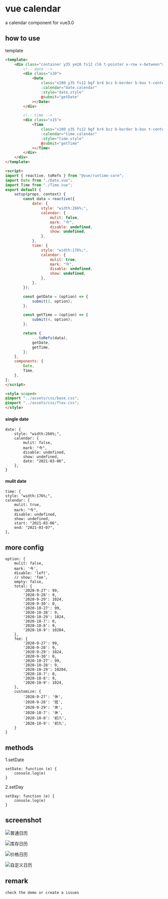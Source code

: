 # vue calendar
a calendar component for vue3.0

## how to use

template 

```html
<template>
    <div class="container y35 ym20 fs12 cl6 t-pointer x-row x-between">
        <!-- date -->
        <div class="x10">
            <Date
                class="x100 y35 fs12 bgf br4 bcz b-border b-box t-center"
                :calendar="date.calendar"
                :style="date.style"
                @submit="getDate"
            ></Date>
        </div>

        <!-- time -->
        <div class="x15">
            <Time
                class="x100 y35 fs12 bgf br4 bcz b-border b-box t-center"
                :calendar="time.calendar"
                :style="time.style"
                @submit="getTime"
            ></Time>
        </div>
    </div>
</template>
```


```html
<script>
import { reactive, toRefs } from "@vue/runtime-core";
import Date from "./Date.vue";
import Time from "./Time.vue";
export default {
    setup(props, context) {
        const data = reactive({
            date: {
                style: "width:266%;",
                calendar: {
                    mulit: false,
                    mark: "今",
                    disable: undefined,
                    show: undefined,
                },
            },
            time: {
                style: "width:176%;",
                calendar: {
                    mulit: true,
                    mark: "今",
                    disable: undefined,
                    show: undefined,
                },
            },
        });

        const getDate = (option) => {
            submit(3, option);
        };

        const getTime = (option) => {
            submit(4, option);
        };

        return {
            ...toRefs(data),
            getDate,
            getTime,
        };
    },
    components: {
        Date,
        Time,
    },
};
</script>
```


```html
<style scoped>
@import "../assets/css/base.css";
@import "../assets/css/flex.css";
</style>
```

#### single date

    date: {
        style: "width:266%;",
        calendar: {
            mulit: false,
            mark: "今",
            disable: undefined,
            show: undefined,
            date: "2021-03-06",
        },
    }

#### mulit date

    time: {
    style: "width:176%;",
    calendar: {
        mulit: true,
        mark: "今",
        disable: undefined,
        show: undefined,
        start: "2021-03-06",
        end: "2021-03-07",
    },


## more config

    option: {
        mulit: false,
        mark: '今',
        disable: 'left',
        // show: 'fee',
        empty: false,
        total: {
            '2020-9-27': 99,
            '2020-9-28': 9,
            '2020-9-29': 1024,
            '2020-9-30': 0,
            '2020-10-27': 99,
            '2020-10-28': 9,
            '2020-10-29': 1024,
            '2020-10-7': 0,
            '2020-10-8': 9,
            '2020-10-9': 10204,
        },
        fee: {
            '2020-9-27': 99,
            '2020-9-28': 9,
            '2020-9-29': 1024,
            '2020-9-30': 0,
            '2020-10-27': 99,
            '2020-10-28': 9,
            '2020-10-29': 10204,
            '2020-10-7': 0,
            '2020-10-8': 9,
            '2020-10-9': 1024,
        },
        customize: {
            '2020-9-27': '休',
            '2020-9-28': '班',
            '2020-9-29': '休',
            '2020-10-7': '休',
            '2020-10-8': '初八',
            '2020-10-9': '初九',
        }
    }

## methods

1.setDate

    setDate: function (e) {
        console.log(e)
    }
    
2.setDay

    setDay: function (e) {
        console.log(e)
    }
   

## screenshot

![普通日历](http://cdn.tiantour.com/screenshot/normal.png)

![库存日历](http://cdn.tiantour.com/screenshot/total.png)

![价格日历](http://cdn.tiantour.com/screenshot/fee.png)

![自定义日历](http://cdn.tiantour.com/screenshot/customize.png)

## remark

    check the demo or create a issues
